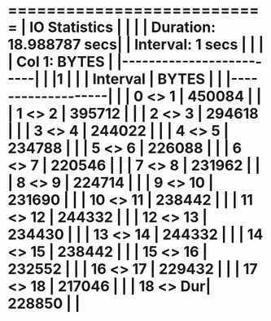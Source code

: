 
===========================
| IO Statistics           |
|                         |
| Duration: 18.988787 secs|
| Interval:  1 secs       |
|                         |
| Col 1: BYTES            |
|-------------------------|
|          |1       |     |
| Interval |  BYTES |     |
|-------------------|     |
|  0 <>  1 | 450084 |     |
|  1 <>  2 | 395712 |     |
|  2 <>  3 | 294618 |     |
|  3 <>  4 | 244022 |     |
|  4 <>  5 | 234788 |     |
|  5 <>  6 | 226088 |     |
|  6 <>  7 | 220546 |     |
|  7 <>  8 | 231962 |     |
|  8 <>  9 | 224714 |     |
|  9 <> 10 | 231690 |     |
| 10 <> 11 | 238442 |     |
| 11 <> 12 | 244332 |     |
| 12 <> 13 | 234430 |     |
| 13 <> 14 | 244332 |     |
| 14 <> 15 | 238442 |     |
| 15 <> 16 | 232552 |     |
| 16 <> 17 | 229432 |     |
| 17 <> 18 | 217046 |     |
| 18 <> Dur| 228850 |     |
===========================
